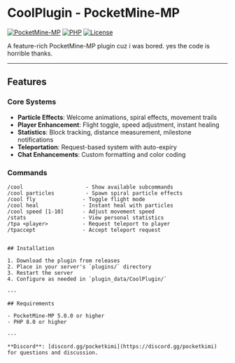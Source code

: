 # CoolPlugin - PocketMine-MP

[![PocketMine-MP](https://img.shields.io/badge/PocketMine--MP-5.0.0+-blue)](https://github.com/pmmp/PocketMine-MP)
[![PHP](https://img.shields.io/badge/PHP-8.0+-777BB4)](https://www.php.net/)
[![License](https://img.shields.io/badge/License-MIT-green)](LICENSE)

A feature-rich PocketMine-MP plugin cuz i was bored. yes the code is horrible thanks. 

---

## Features

### Core Systems
- **Particle Effects**: Welcome animations, spiral effects, movement trails
- **Player Enhancement**: Flight toggle, speed adjustment, instant healing
- **Statistics**: Block tracking, distance measurement, milestone notifications  
- **Teleportation**: Request-based system with auto-expiry
- **Chat Enhancements**: Custom formatting and color coding

### Commands
```
/cool                    - Show available subcommands
/cool particles          - Spawn spiral particle effects  
/cool fly               - Toggle flight mode
/cool heal              - Instant heal with particles
/cool speed [1-10]      - Adjust movement speed
/stats                  - View personal statistics
/tpa <player>           - Request teleport to player
/tpaccept               - Accept teleport request
```
   
```

## Installation

1. Download the plugin from releases
2. Place in your server's `plugins/` directory
3. Restart the server
4. Configure as needed in `plugin_data/CoolPlugin/`

---

## Requirements

- PocketMine-MP 5.0.0 or higher
- PHP 8.0 or higher

---

**Discord**: [discord.gg/pocketkimi](https://discord.gg/pocketkimi) for questions and discussion.
